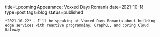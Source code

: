 
title=Upcoming Appearance: Voxxed Days Romania
date=2021-10-18
type=post
tags=blog
status=published
~~~~~~
*2021-10-22* - I'll be speaking at Voxxed Days Romania about building edge services with reactive programming, GraphQL, and Spring Cloud Gateway
            